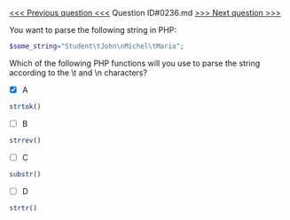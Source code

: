 [<<< Previous question <<<](0235.md)  Question ID#0236.md  [>>> Next question >>>](0237.md) 

You want to parse the following string in PHP:

```php
$some_string="Student\tJohn\nMichel\tMaria"; 
```
Which of the following PHP functions will you use to parse the string according to the \t and \n characters?

- [x] A
```php
strtok()
```

- [ ] B
```php
strrev()
```

- [ ] C
```php
substr()
```

- [ ] D
```php
strtr()
```

